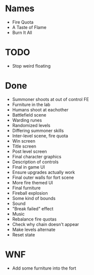 # Names
- Fire Quota
- A Taste of Flame
- Burn It All

# TODO
- Stop weird floating

# Done
- Summoner shoots at out of control FE
- Furniture in the lab
- Humans shoot at eachother
- Battlefield scene
- Warding runes
- Randomized levels
- Differing summoner skills
- Inter-level scene, fire quota
- Win screen
- Title screen
- Post level screen
- Final character graphics
- Description of controls
- Final in game UI
- Ensure upgrades actually work
- Final outer walls for fort scene
- More fire themed UI
- Final furniture
- Fireball explosion
- Some kind of bounds
- Sound
- "Break failed" effect
- Music
- Rebalance fire quotas
- Check why chain doesn't appear
- Make levels alternate
- Reset state

# WNF
- Add some furniture into the fort
